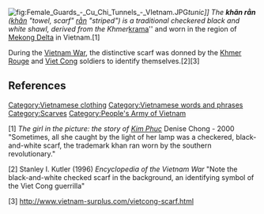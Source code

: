 ![](Female_Guards_-_Cu_Chi_Tunnels_-_VIetnam.JPG "fig:Female_Guards_-_Cu_Chi_Tunnels_-_VIetnam.JPG")*tunic\]\]
The ***khăn rằn*** ([khăn](:wikt:khăn "wikilink") "towel, scarf"
[rằn](:wikt:rằn "wikilink") "striped") is a traditional checkered black
and white shawl, derived from the Khmer*[krama](krama "wikilink")'' and
worn in the region of [Mekong Delta](Mekong_Delta "wikilink") in
Vietnam.[1]

During the [Vietnam War](Vietnam_War "wikilink"), the distinctive scarf
was donned by the [Khmer Rouge](Khmer_Rouge "wikilink") and [Viet
Cong](Viet_Cong "wikilink") soldiers to identify themselves.[2][3]

## References

[Category:Vietnamese clothing](Category:Vietnamese_clothing "wikilink")
[Category:Vietnamese words and
phrases](Category:Vietnamese_words_and_phrases "wikilink")
[Category:Scarves](Category:Scarves "wikilink") [Category:People's Army
of Vietnam](Category:People's_Army_of_Vietnam "wikilink")

[1] *The girl in the picture: the story of [Kim
Phuc](Kim_Phuc "wikilink")* Denise Chong - 2000 "Sometimes, all she
caught by the light of her lamp was a checkered, black-and-white scarf,
the trademark khan ran worn by the southern revolutionary."

[2] Stanley I. Kutler (1996) *Encyclopedia of the Vietnam War* "Note the
black-and-white checked scarf in the background, an identifying symbol
of the Viet Cong guerrilla"

[3] <http://www.vietnam-surplus.com/vietcong-scarf.html>